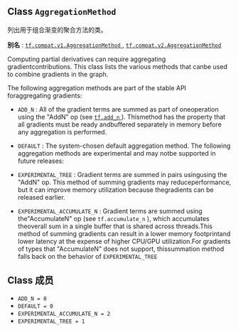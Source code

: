 

## Class  `AggregationMethod` 
列出用于组合渐变的聚合方法的类。

**别名** : [ `tf.compat.v1.AggregationMethod` ](/api_docs/python/tf/AggregationMethod), [ `tf.compat.v2.AggregationMethod` ](/api_docs/python/tf/AggregationMethod)

Computing partial derivatives can require aggregating gradientcontributions. This class lists the various methods that canbe used to combine gradients in the graph.

The following aggregation methods are part of the stable API foraggregating gradients:

-  `ADD_N` : All of the gradient terms are summed as part of oneoperation using the "AddN" op (see [ `tf.add_n` ](https://tensorflow.google.cn/api_docs/python/tf/math/add_n)). Thismethod has the property that all gradients must be ready andbuffered separately in memory before any aggregation is performed.
-  `DEFAULT` : The system-chosen default aggregation method.
The following aggregation methods are experimental and may notbe supported in future releases:

-  `EXPERIMENTAL_TREE` : Gradient terms are summed in pairs usingusing the "AddN" op. This method of summing gradients may reduceperformance, but it can improve memory utilization because thegradients can be released earlier.


-  `EXPERIMENTAL_ACCUMULATE_N` : Gradient terms are summed using the"AccumulateN" op (see  `tf.accumulate_n` ), which accumulates theoverall sum in a single buffer that is shared across threads.This method of summing gradients can result in a lower memory footprintand lower latency at the expense of higher CPU/GPU utilization.For gradients of types that "AccumulateN" does not support, thissummation method falls back on the behavior of  `EXPERIMENTAL_TREE` 


## Class 成员
-  `ADD_N = 0`  []()
-  `DEFAULT = 0`  []()
-  `EXPERIMENTAL_ACCUMULATE_N = 2`  []()
-  `EXPERIMENTAL_TREE = 1`  []()
